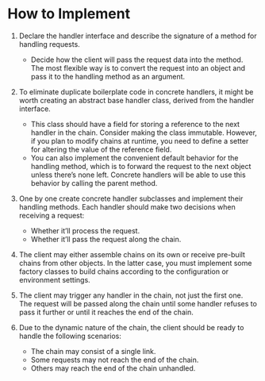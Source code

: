 # How to Implement
1. Declare the handler interface and describe the signature of a method for handling requests.
    - Decide how the client will pass the request data into the method. The most flexible way is to convert the request into an object and pass it to the handling method as an argument.

1. To eliminate duplicate boilerplate code in concrete handlers, it might be worth creating an abstract base handler class, derived from the handler interface.
    - This class should have a field for storing a reference to the next handler in the chain. Consider making the class immutable. However, if you plan to modify chains at runtime, you need to define a setter for altering the value of the reference field.
    - You can also implement the convenient default behavior for the handling method, which is to forward the request to the next object unless there’s none left. Concrete handlers will be able to use this behavior by calling the parent method.

1. One by one create concrete handler subclasses and implement their handling methods. Each handler should make two decisions when receiving a request:
    - Whether it’ll process the request.
    - Whether it’ll pass the request along the chain.

1. The client may either assemble chains on its own or receive pre-built chains from other objects. In the latter case, you must implement some factory classes to build chains according to the configuration or environment settings.

1. The client may trigger any handler in the chain, not just the first one. The request will be passed along the chain until some handler refuses to pass it further or until it reaches the end of the chain.

1. Due to the dynamic nature of the chain, the client should be ready to handle the following scenarios:
    - The chain may consist of a single link.
    - Some requests may not reach the end of the chain.
    - Others may reach the end of the chain unhandled.